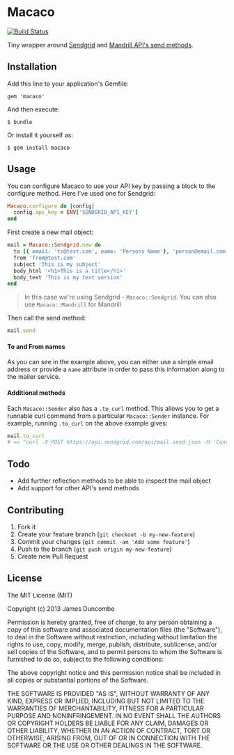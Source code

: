 # Macaco
[![Build Status](https://travis-ci.org/jamesduncombe/macaco.svg?branch=master)](https://travis-ci.org/jamesduncombe/macaco)

Tiny wrapper around [Sendgrid](https://sendgrid.com/docs/API_Reference/Web_API/mail.html#-send) and [Mandrill API's send methods](https://mandrillapp.com/api/docs/messages.JSON.html#method=send).

## Installation

Add this line to your application's Gemfile:

    gem 'macaco'

And then execute:

    $ bundle

Or install it yourself as:

    $ gem install macaco

## Usage

You can configure Macaco to use your API key by passing a block to the
configure method. Here I've used one for Sendgrid:

```ruby
Macaco.configure do |config|
  config.api_key = ENV['SENDGRID_API_KEY']
end
```

First create a new mail object:

```ruby
mail = Macaco::Sendgrid.new do
  to [{ email: 'to@test.com', name: 'Persons Name'}, 'person@email.com']
  from 'from@test.com'
  subject 'This is my subject'
  body_html '<h1>This is a title</h1>'
  body_text 'This is my text version'
end
```

> In this case we're using Sendgrid - `Macaco::Sendgrid`. You can also use `Macaco::Mandrill` for Mandrill

Then call the send method:

```ruby
mail.send
```

#### To and From names

As you can see in the example above, you can either use a simple email address or provide a `name` attribute in order to pass this information along to the mailer service.


#### Additional methods

Each `Macaco::Sender` also has a `.to_curl` method. This allows you to get a runnable curl command from a particular `Macaco::Sender` instance. For example, running `.to_curl` on the above example gives:

```ruby
mail.to_curl
# => "curl -X POST https://api.sendgrid.com/api/mail.send.json -H 'Content-Type: application/x-www-form-urlencoded' -H 'Authorization: Bearer YOUR_TOKEN' -d 'from=from%40test.com&fromname&to=to%40test.com&to=person%40email.com&toname=Persons+Name&toname=+&subject=This+is+my+subject&html=%3Ch1%3EThis+is+a+title%3C%2Fh1%3E&text=This+is+my+text+version'"
```

## Todo

- Add further reflection methods to be able to inspect the mail object
- Add support for other API's send methods

## Contributing

1. Fork it
2. Create your feature branch (`git checkout -b my-new-feature`)
3. Commit your changes (`git commit -am 'Add some feature'`)
4. Push to the branch (`git push origin my-new-feature`)
5. Create new Pull Request

## License

The MIT License (MIT)

Copyright (c) 2013 James Duncombe

Permission is hereby granted, free of charge, to any person obtaining a copy
of this software and associated documentation files (the "Software"), to deal
in the Software without restriction, including without limitation the rights
to use, copy, modify, merge, publish, distribute, sublicense, and/or sell
copies of the Software, and to permit persons to whom the Software is
furnished to do so, subject to the following conditions:

The above copyright notice and this permission notice shall be included in all
copies or substantial portions of the Software.

THE SOFTWARE IS PROVIDED "AS IS", WITHOUT WARRANTY OF ANY KIND, EXPRESS OR
IMPLIED, INCLUDING BUT NOT LIMITED TO THE WARRANTIES OF MERCHANTABILITY,
FITNESS FOR A PARTICULAR PURPOSE AND NONINFRINGEMENT. IN NO EVENT SHALL THE
AUTHORS OR COPYRIGHT HOLDERS BE LIABLE FOR ANY CLAIM, DAMAGES OR OTHER
LIABILITY, WHETHER IN AN ACTION OF CONTRACT, TORT OR OTHERWISE, ARISING FROM,
OUT OF OR IN CONNECTION WITH THE SOFTWARE OR THE USE OR OTHER DEALINGS IN THE
SOFTWARE.